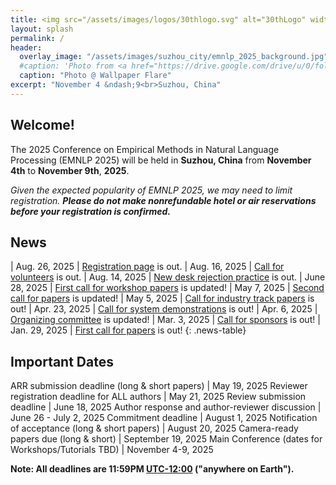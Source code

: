 ```yaml
---
title: <img src="/assets/images/logos/30thlogo.svg" alt="30thLogo" width="100"> "The 2025 Conference on Empirical Methods in Natural Language Processing"
layout: splash
permalink: /
header:
  overlay_image: "/assets/images/suzhou_city/emnlp_2025_background.jpg"
  #caption: 'Photo from <a href="https://drive.google.com/drive/u/0/folders/10XXSEjTNDmrwU0tqL58la1n3YlE-g4V8">EMNLP 2025 Website Image.png</a> '
  caption: "Photo @ Wallpaper Flare"
excerpt: "November 4 &ndash;9<br>Suzhou, China"
---
```


## Welcome!
The 2025 Conference on Empirical Methods in Natural Language Processing (EMNLP 2025) will be held in **Suzhou, China** from **November 4th** to **November 9th**, **2025**.

*Given the expected popularity of EMNLP 2025, we may need to limit registration.*
***Please do not make nonrefundable hotel or air reservations before your registration is confirmed.***

## News

<style>
.news-table { font-size: .9em; table-layout: fixed; }
.news-table tr td:nth-child(1) { font-weight: bold; width: 10em; }
</style>
| Aug. 26, 2025 | [Registration page](https://2025.emnlp.org/registration) is out.
| Aug. 16, 2025 | [Call for volunteers](https://2025.emnlp.org/calls/volunteers/) is out.
| Aug. 14, 2025 | [New desk rejection practice](https://2025.emnlp.org/desk-rejection) is out.
| June 28, 2025 | [First call for workshop papers](https://2025.emnlp.org/calls/workshops/) is updated!
| May 7, 2025 | [Second call for papers](https://2025.emnlp.org/calls/main_conference_papers/) is updated!
| May 5, 2025 | [Call for industry track papers](https://2025.emnlp.org/calls/industry_track) is out!
| Apr. 23, 2025 | [Call for system demonstrations](https://2025.emnlp.org/calls/demos) is out!
| Apr. 6, 2025 | [Organizing committee](https://2025.emnlp.org/organization/) is updated!
| Mar. 3, 2025 | [Call for sponsors](https://2025.emnlp.org/sponsors/) is out!
| Jan. 29, 2025 | [First call for papers](https://2025.emnlp.org/calls/main_conference_papers/) is out!
{: .news-table}


## Important Dates

ARR submission deadline (long & short papers) | May 19, 2025
Reviewer registration deadline for ALL authors | May 21, 2025
Review submission deadline | June 18, 2025
Author response and author-reviewer discussion | June 26 - July 2, 2025
Commitment deadline | August 1, 2025
Notification of acceptance (long & short papers) | August 20, 2025
Camera-ready papers due (long & short) | September 19, 2025
Main Conference (dates for Workshops/Tutorials TBD) | November 4-9, 2025

**Note: All deadlines are 11:59PM [UTC-12:00](https://www.timeanddate.com/time/zone/timezone/utc-12) ("anywhere on Earth").**
